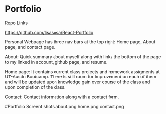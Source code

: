 # Portfolio

Repo Links

https://github.com/lisasosa/React-Portfolio

Personal Webpage has three nav bars at the top right: Home page, About page, and contact page.

About:
Quick summary about myself along with links the bottom of the page to my linked in account, github page, and resume.

Home page:
It contains current class projects and homework assigments at UT-Austin Bootcamp.
There is still room for improvement on each of them and will be updated upon knowledge gain over course of the class and upon completion of the class.

Contact:
Contact information along with a contact form.

#Portfolio Screent shots
about.png
home.png
contact.png

